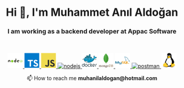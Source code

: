 <!--
<p align="left"> <img src="https://komarev.com/ghpvc/?username=anilaldogan&label=Profile%20views&color=0e75b6&style=flat" alt="anilaldogan" /> </p>
-->
### <h1 align="center">Hi 👋, I'm Muhammet Anıl Aldoğan</h1>

<h3 align="center">I am working as a backend developer at Appac Software</h3>
<br/>

<p align="center"> <a href="https://nodejs.org" target="_blank" rel="noreferrer"> <img src="https://raw.githubusercontent.com/devicons/devicon/master/icons/nodejs/nodejs-original-wordmark.svg" alt="nodejs" width="40" height="40"/> </a> 
  <a href="https://www.typescriptlang.org/" target="_blank" rel="noreferrer"> <img src="https://raw.githubusercontent.com/devicons/devicon/master/icons/typescript/typescript-original.svg" alt="typescript" width="40" height="40"/> </a>
   <a href="https://www.javascript.com/" target="_blank" rel="noreferrer"> <img src="https://raw.githubusercontent.com/devicons/devicon/master/icons/javascript/javascript-original.svg" alt="javascript" width="40" height="40"/> </a>
   <a href="https://nestjs.com/" target="_blank" rel="noreferrer"> <img src="https://nestjs.com/img/logo-small.svg" alt="nodejs" width="40" height="40"/> </a>
  <a href="https://www.docker.com/" target="_blank" rel="noreferrer"> <img src="https://raw.githubusercontent.com/devicons/devicon/master/icons/docker/docker-original-wordmark.svg" alt="docker" width="40" height="40"/> </a>
  <a href="https://www.mongodb.com/" target="_blank" rel="noreferrer"> <img src="https://raw.githubusercontent.com/devicons/devicon/master/icons/mongodb/mongodb-original-wordmark.svg" alt="mongodb" width="40" height="40"/> </a>
    <a href="https://www.mysql.com/" target="_blank" rel="noreferrer"> <img src="https://raw.githubusercontent.com/devicons/devicon/master/icons/mysql/mysql-original-wordmark.svg" alt="mysql" width="40" height="40"/> </a>  <a href="https://postman.com" target="_blank" rel="noreferrer"> <img src="https://www.vectorlogo.zone/logos/getpostman/getpostman-icon.svg" alt="postman" width="40" height="40"/> </a> <a href="https://www.linux.org/" target="_blank" rel="noreferrer"> <img src="https://raw.githubusercontent.com/devicons/devicon/master/icons/linux/linux-original.svg" alt="linux" width="40" height="40"/> </a>
</p>

<p align="center">📫 How to reach me <strong>muhanilaldogan@hotmail.com</strong></p>

<br/>
<!--
<p><img align="center" src="https://github-readme-stats.vercel.app/api?username=anilaldogan&show_icons=true&locale=en" alt="anilaldogan" /></p>
<p>
<img width="350px" src="https://github-readme-stats.vercel.app/api/top-langs/?username=anilaldogan&layout=compact" alt="anilaldogan" />
</p>
<p><img align="center" src="https://github-readme-streak-stats.herokuapp.com/?user=anilaldogan&" alt="anilaldogan" /></p>
-->
<!--
<p>
<img width="350px" src="https://github-readme-stats.vercel.app/api?username=anilaldogan&show_icons=true&theme=dark" alt="anilaldogan" />
</p>
-->
